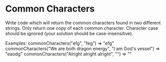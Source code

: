 # Common Characters

Write code which will return the common characters found in two different strings. Only return one copy of each common character. Character case should be ignored (your solution should be case-insensitive).

Examples:
commonCharacters("efg", "feg") => "efg"
commonCharacters("We are both dragon energy", "I am God's vessel") => "eaodg"
commonCharacters("Alright alright alright", "") => ""
